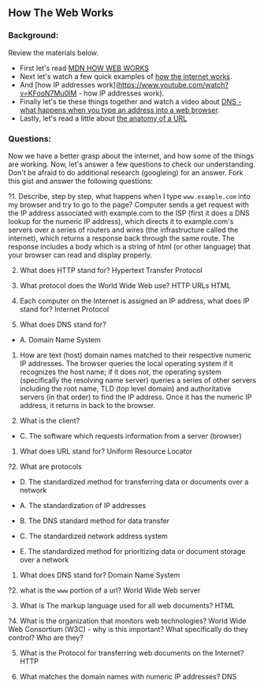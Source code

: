 ## How The Web Works

### Background:

Review the materials below.

* First let's read [MDN HOW WEB WORKS](https://developer.mozilla.org/en-US/Learn/Common_questions/How_does_the_Internet_work)
* Next let's watch a few quick examples of [how the internet works](https://www.youtube.com/watch?v=7_LPdttKXPc).
* And [how IP addresses work](https://www.youtube.com/watch?v=KFooN7Mu0IM   - how IP addresses work).
* Finally let's tie these things together and watch a video about [DNS - what happens when you type an address into a web browser](https://www.youtube.com/watch?v=72snZctFFtA).
* Lastly, let's read a little about [the anatomy of a URL](https://doepud.co.uk/blog/anatomy-of-a-url)

### Questions:

Now we have a better grasp about the internet, and how some of the things are working. Now, let's answer a few questions to check our understanding. Don't be afraid to do additional research (googleing) for an answer. Fork this gist and answer the following questions:

?1. Describe, step by step, what happens when I type `www.example.com` into my browser and try to go to the page?
Computer sends a get request with the IP address associated with example.com to the ISP (first it does a DNS lookup for the numeric IP address), which directs it to example.com's servers over a series of routers and wires (the infrastructure called the internet), which returns a response back through the same route. The response includes a body which is a string of html (or other language) that your browser can read and display properly.

2.  What does HTTP stand for?
Hypertext Transfer Protocol

3. 	What protocol does the World Wide Web use?
HTTP
URLs
HTML

4. 	Each computer on the Internet is assigned an IP address, what does IP stand for?
Internet Protocol

5. 	What does DNS stand for?
  * A. Domain Name System

1. 	How are text (host) domain names matched to their respective numeric IP addresses.
The browser queries the local operating system if it recognizes the host name; if it does not, the operating system (specifically the resolving name server) queries a series of other servers including the root name, TLD (top level domain) and authoritative servers (in that order) to find the IP address. Once it has the numeric IP address, it returns in back to the browser.

2. 	What is the client?
  * C. The software which requests information from a server (browser)

1. 	What does URL stand for?
Uniform Resource Locator

?2. 	What are protocols
 * D.	The standardized method for transferring data or documents over a network

 * A. The standardization of IP addresses
 * B. The DNS standard method for data transfer
 * C.	The standardized network address system
 * E.	The standardized method for prioritizing data or document storage over a network

1. What does DNS stand for?
Domain Name System

?2. what is the `www` portion of a url?
World Wide Web server

3. What is The markup language used for all web documents?
HTML

?4. What is the organization that monitors web technologies?
World Wide Web Consortium (W3C) - why is this important? What specifically do they control? Who are they?

5. What is the Protocol for transferring web documents on the Internet?
HTTP

6. What matches the domain names with numeric IP addresses?
DNS

